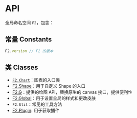 # API

全局命名空间 `F2`，包含：

## 常量 Constants

```js
F2.version // F2 的版本
```

## 类 Classes

* [`F2.Chart`](./chart.md)：图表的入口类
* [F2.Shape](../develop/shape.md)：用于自定义 Shape 的入口
* [F2.G](../develop/graphic.md)：提供的绘图 API，替换原生的 canvas 接口，提供便利性
* [F2.Global](./global.md)：用于设置全局的样式和更改皮肤
* `F2.Util`：常见的工具方法
* [F2.Plugin](../develop/plugin.md): 用于获取插件
